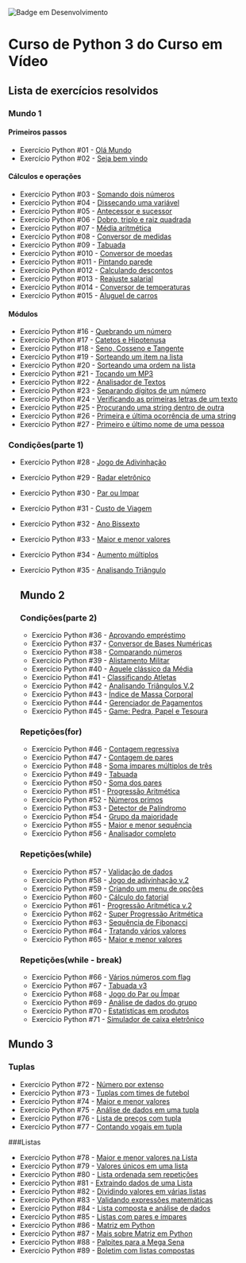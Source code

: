 ![Badge em Desenvolvimento](http://img.shields.io/static/v1?label=STATUS&message=EM%20DESENVOLVIMENTO&color=GREEN&style=for-the-badge)

# Curso de Python 3 do Curso em Vídeo

## Lista de exercícios resolvidos

### Mundo 1

#### Primeiros passos

- Exercício Python #01 - [Olá Mundo](https://github.com/Wellingt0ndev/Exercicios_Curso_Python_Guanabara/blob/main/mundo_01/primeiros_passos_1_a_2/ex001.py)
- Exercício Python #02 - [Seja bem vindo](https://github.com/Wellingt0ndev/Exercicios_Curso_Python_Guanabara/blob/main/mundo_01/primeiros_passos_1_a_2/ex002.py)

#### Cálculos e operações

- Exercício Python #03 - [Somando dois números](https://github.com/Wellingt0ndev/Exercicios_Curso_Python_Guanabara/blob/main/mundo_01/tratando_dados_3_a_15/003.py)
- Exercício Python #04 - [Dissecando uma variável](https://github.com/Wellingt0ndev/Exercicios_Curso_Python_Guanabara/blob/main/mundo_01/tratando_dados_3_a_15/004.py)
- Exercício Python #05 - [Antecessor e sucessor](https://github.com/Wellingt0ndev/Exercicios_Curso_Python_Guanabara/blob/main/mundo_01/tratando_dados_3_a_15/005.py)
- Exercício Python #06 - [Dobro, triplo e raiz quadrada](https://github.com/Wellingt0ndev/Exercicios_Curso_Python_Guanabara/blob/main/mundo_01/tratando_dados_3_a_15/006.py)
- Exercício Python #07 - [Média aritmética](https://github.com/Wellingt0ndev/Exercicios_Curso_Python_Guanabara/blob/main/mundo_01/tratando_dados_3_a_15/007.py)
- Exercício Python #08 - [Conversor de medidas](https://github.com/Wellingt0ndev/Exercicios_Curso_Python_Guanabara/blob/main/mundo_01/tratando_dados_3_a_15/008.py)
- Exercício Python #09 - [Tabuada](https://github.com/Wellingt0ndev/Exercicios_Curso_Python_Guanabara/blob/main/mundo_01/tratando_dados_3_a_15/009.py)
- Exercício Python #010 - [Conversor de moedas](https://github.com/Wellingt0ndev/Exercicios_Curso_Python_Guanabara/blob/main/mundo_01/tratando_dados_3_a_15/010.py)
- Exercício Python #011 - [Pintando parede](https://github.com/Wellingt0ndev/Exercicios_Curso_Python_Guanabara/blob/main/mundo_01/tratando_dados_3_a_15/011.py)
- Exercício Python #012 - [Calculando descontos](https://github.com/Wellingt0ndev/Exercicios_Curso_Python_Guanabara/blob/main/mundo_01/tratando_dados_3_a_15/012.py)
- Exercício Python #013 - [Reajuste salarial](https://github.com/Wellingt0ndev/Exercicios_Curso_Python_Guanabara/blob/main/mundo_01/tratando_dados_3_a_15/013.py)
- Exercício Python #014 - [Conversor de temperaturas](https://github.com/Wellingt0ndev/Exercicios_Curso_Python_Guanabara/blob/main/mundo_01/tratando_dados_3_a_15/014.py)
- Exercício Python #015 - [Aluguel de carros](https://github.com/Wellingt0ndev/Exercicios_Curso_Python_Guanabara/blob/main/mundo_01/tratando_dados_3_a_15/015.py)

#### Módulos

- Exercício Python #16 - [Quebrando um número](https://github.com/Wellingt0ndev/Exercicios_Curso_Python_Guanabara/blob/main/mundo_01/usando_modulos_16_a_27/016.py)
- Exercício Python #17 - [Catetos e Hipotenusa](https://github.com/Wellingt0ndev/Exercicios_Curso_Python_Guanabara/blob/main/mundo_01/usando_modulos_16_a_27/017.py)
- Exercício Python #18 - [Seno, Cosseno e Tangente](https://github.com/Wellingt0ndev/Exercicios_Curso_Python_Guanabara/blob/main/mundo_01/usando_modulos_16_a_27/018.py)
- Exercício Python #19 - [Sorteando um item na lista](https://github.com/Wellingt0ndev/Exercicios_Curso_Python_Guanabara/blob/main/mundo_01/usando_modulos_16_a_27/019.py)
- Exercício Python #20 - [Sorteando uma ordem na lista](https://github.com/Wellingt0ndev/Exercicios_Curso_Python_Guanabara/blob/main/mundo_01/usando_modulos_16_a_27/020.py)
- Exercício Python #21 - [Tocando um MP3](https://github.com/Wellingt0ndev/Exercicios_Curso_Python_Guanabara/blob/main/mundo_01/usando_modulos_16_a_27/021.py)
- Exercício Python #22 - [Analisador de Textos](https://github.com/Wellingt0ndev/Exercicios_Curso_Python_Guanabara/blob/main/mundo_01/usando_modulos_16_a_27/022.py)
- Exercício Python #23 - [Separando dígitos de um número](https://github.com/Wellingt0ndev/Exercicios_Curso_Python_Guanabara/blob/main/mundo_01/usando_modulos_16_a_27/023.py)
- Exercício Python #24 - [Verificando as primeiras letras de um texto](https://github.com/Wellingt0ndev/Exercicios_Curso_Python_Guanabara/blob/main/mundo_01/usando_modulos_16_a_27/024.py)
- Exercício Python #25 - [Procurando uma string dentro de outra](https://github.com/Wellingt0ndev/Exercicios_Curso_Python_Guanabara/blob/main/mundo_01/usando_modulos_16_a_27/025.py)
- Exercício Python #26 - [Primeira e última ocorrência de uma string](https://github.com/Wellingt0ndev/Exercicios_Curso_Python_Guanabara/blob/main/mundo_01/usando_modulos_16_a_27/026.py)
- Exercício Python #27 - [Primeiro e último nome de uma pessoa](https://github.com/Wellingt0ndev/Exercicios_Curso_Python_Guanabara/blob/main/mundo_01/usando_modulos_16_a_27/027.py)

### Condições(parte 1)

- Exercício Python #28 - [Jogo de Adivinhação](https://github.com/Wellingt0ndev/Exercicios_Curso_Python_Guanabara/blob/main/mundo_01/condicoes_28_a_35/028.py)
- Exercício Python #29 - [Radar eletrônico](https://github.com/Wellingt0ndev/Exercicios_Curso_Python_Guanabara/blob/main/mundo_01/condicoes_28_a_35/029.py)
- Exercício Python #30 - [Par ou Impar](https://github.com/Wellingt0ndev/Exercicios_Curso_Python_Guanabara/blob/main/mundo_01/condicoes_28_a_35/030.py)
- Exercício Python #31 - [Custo de Viagem](https://github.com/Wellingt0ndev/Exercicios_Curso_Python_Guanabara/blob/main/mundo_01/condicoes_28_a_35/031.py)
- Exercício Python #32 - [Ano Bissexto](https://github.com/Wellingt0ndev/Exercicios_Curso_Python_Guanabara/blob/main/mundo_01/condicoes_28_a_35/032.py)
- Exercício Python #33 - [Maior e menor valores](https://github.com/Wellingt0ndev/Exercicios_Curso_Python_Guanabara/blob/main/mundo_01/condicoes_28_a_35/033.py)
- Exercício Python #34 - [Aumento múltiplos](https://github.com/Wellingt0ndev/Exercicios_Curso_Python_Guanabara/blob/main/mundo_01/condicoes_28_a_35/034.py)
- Exercício Python #35 - [Analisando Triângulo](https://github.com/Wellingt0ndev/Exercicios_Curso_Python_Guanabara/blob/main/mundo_01/condicoes_28_a_35/035.py)

  ## Mundo 2

  ### Condições(parte 2)

  - Exercício Python #36 - [Aprovando empréstimo](https://github.com/Wellingt0ndev/Exercicios_Curso_Python_Guanabara/blob/main/mundo_02/condicoes_36_a_45/036.py)
  - Exercício Python #37 - [Conversor de Bases Numéricas](https://github.com/Wellingt0ndev/Exercicios_Curso_Python_Guanabara/blob/main/mundo_02/condicoes_36_a_45/037.py)
  - Exercício Python #38 - [Comparando números](https://github.com/Wellingt0ndev/Exercicios_Curso_Python_Guanabara/blob/main/mundo_02/condicoes_36_a_45/038.py)
  - Exercício Python #39 - [Alistamento Militar](https://github.com/Wellingt0ndev/Exercicios_Curso_Python_Guanabara/blob/main/mundo_02/condicoes_36_a_45/039.py)
  - Exercício Python #40 - [Aquele clássico da Média](https://github.com/Wellingt0ndev/Exercicios_Curso_Python_Guanabara/blob/main/mundo_02/condicoes_36_a_45/040.py)
  - Exercício Python #41 - [Classificando Atletas](https://github.com/Wellingt0ndev/Exercicios_Curso_Python_Guanabara/blob/main/mundo_02/condicoes_36_a_45/041.py)
  - Exercício Python #42 - [Analisando Triângulos V.2](https://github.com/Wellingt0ndev/Exercicios_Curso_Python_Guanabara/blob/main/mundo_02/condicoes_36_a_45/042.py)
  - Exercício Python #43 - [Índice de Massa Corporal](https://github.com/Wellingt0ndev/Exercicios_Curso_Python_Guanabara/blob/main/mundo_02/condicoes_36_a_45/043.py)
  - Exercício Python #44 - [Gerenciador de Pagamentos](https://github.com/Wellingt0ndev/Exercicios_Curso_Python_Guanabara/blob/main/mundo_02/condicoes_36_a_45/044.py)
  - Exercício Python #45 - [Game: Pedra, Papel e Tesoura](https://github.com/Wellingt0ndev/Exercicios_Curso_Python_Guanabara/blob/main/mundo_02/condicoes_36_a_45/045.py)

  ### Repetições(for)

  - Exercício Python #46 - [Contagem regressiva](https://github.com/Wellingt0ndev/Exercicios_Curso_Python_Guanabara/blob/main/mundo_02/Repeticoes_46_a_56/046.py)
  - Exercício Python #47 - [Contagem de pares](https://github.com/Wellingt0ndev/Exercicios_Curso_Python_Guanabara/blob/main/mundo_02/Repeticoes_46_a_56/047.py)
  - Exercício Python #48 - [Soma ímpares múltiplos de três](https://github.com/Wellingt0ndev/Exercicios_Curso_Python_Guanabara/blob/main/mundo_02/Repeticoes_46_a_56/048.py)
  - Exercício Python #49 - [Tabuada](https://github.com/Wellingt0ndev/Exercicios_Curso_Python_Guanabara/blob/main/mundo_02/Repeticoes_46_a_56/049.py)
  - Exercício Python #50 - [Soma dos pares](https://github.com/Wellingt0ndev/Exercicios_Curso_Python_Guanabara/blob/main/mundo_02/Repeticoes_46_a_56/050.py)
  - Exercício Python #51 - [Progressão Aritmética](https://github.com/Wellingt0ndev/Exercicios_Curso_Python_Guanabara/blob/main/mundo_02/Repeticoes_46_a_56/051.py)
  - Exercício Python #52 - [Números primos](https://github.com/Wellingt0ndev/Exercicios_Curso_Python_Guanabara/blob/main/mundo_02/Repeticoes_46_a_56/052.py)
  - Exercício Python #53 - [Detector de Palíndromo](https://github.com/Wellingt0ndev/Exercicios_Curso_Python_Guanabara/blob/main/mundo_02/Repeticoes_46_a_56/053.py)
  - Exercício Python #54 - [Grupo da maioridade](https://github.com/Wellingt0ndev/Exercicios_Curso_Python_Guanabara/blob/main/mundo_02/Repeticoes_46_a_56/054.py)
  - Exercício Python #55 - [Maior e menor sequência](https://github.com/Wellingt0ndev/Exercicios_Curso_Python_Guanabara/blob/main/mundo_02/Repeticoes_46_a_56/055.py)
  - Exercício Python #56 - [Analisador completo](https://github.com/Wellingt0ndev/Exercicios_Curso_Python_Guanabara/blob/main/mundo_02/Repeticoes_46_a_56/056.py)
 
  ### Repetições(while)

  - Exercício Python #57 - [Validação de dados](https://github.com/Wellingt0ndev/Exercicios_Curso_Python_Guanabara/blob/main/mundo_02/repeticoes_57_a_71/057.py)
  - Exercício Python #58 - [Jogo de adivinhação v.2](https://github.com/Wellingt0ndev/Exercicios_Curso_Python_Guanabara/blob/main/mundo_02/repeticoes_57_a_71/058.py)
  - Exercício Python #59 - [Criando um menu de opções](https://github.com/Wellingt0ndev/Exercicios_Curso_Python_Guanabara/blob/main/mundo_02/repeticoes_57_a_71/059.py)
  - Exercício Python #60 - [Cálculo do fatorial](https://github.com/Wellingt0ndev/Exercicios_Curso_Python_Guanabara/blob/main/mundo_02/repeticoes_57_a_71/060.py)
  - Exercício Python #61 - [Progressão Aritmética v.2](https://github.com/Wellingt0ndev/Exercicios_Curso_Python_Guanabara/blob/main/mundo_02/repeticoes_57_a_71/061.py)
  - Exercício Python #62 - [Super Progressão Aritmética](https://github.com/Wellingt0ndev/Exercicios_Curso_Python_Guanabara/blob/main/mundo_02/repeticoes_57_a_71/062.py)
  - Exercício Python #63 - [Sequência de Fibonacci](https://github.com/Wellingt0ndev/Exercicios_Curso_Python_Guanabara/blob/main/mundo_02/repeticoes_57_a_71/063.py)
  - Exercício Python #64 - [Tratando vários valores](https://github.com/Wellingt0ndev/Exercicios_Curso_Python_Guanabara/blob/main/mundo_02/repeticoes_57_a_71/064.py)
  - Exercício Python #65 - [Maior e menor valores](https://github.com/Wellingt0ndev/Exercicios_Curso_Python_Guanabara/blob/main/mundo_02/repeticoes_57_a_71/065.py)
 
  ### Repetições(while - break)

  - Exercício Python #66 - [Vários números com flag](https://github.com/Wellingt0ndev/Exercicios_Curso_Python_Guanabara/blob/main/mundo_02/repeticoes_57_a_71/066.py)
  - Exercício Python #67 - [Tabuada v3](https://github.com/Wellingt0ndev/Exercicios_Curso_Python_Guanabara/blob/main/mundo_02/repeticoes_57_a_71/067.py)
  - Exercício Python #68 - [Jogo do Par ou Ímpar](https://github.com/Wellingt0ndev/Exercicios_Curso_Python_Guanabara/blob/main/mundo_02/repeticoes_57_a_71/068.py)
  - Exercício Python #69 - [Análise de dados do grupo](https://github.com/Wellingt0ndev/Exercicios_Curso_Python_Guanabara/blob/main/mundo_02/repeticoes_57_a_71/069.py)
  - Exercício Python #70 - [Estatísticas em produtos](https://github.com/Wellingt0ndev/Exercicios_Curso_Python_Guanabara/blob/main/mundo_02/repeticoes_57_a_71/070.py)
  - Exercício Python #71 - [Simulador de caixa eletrônico](https://github.com/Wellingt0ndev/Exercicios_Curso_Python_Guanabara/blob/main/mundo_02/repeticoes_57_a_71/071.py)
  
## Mundo 3

### Tuplas

- Exercício Python #72 - [Número por extenso](https://github.com/Wellingt0ndev/Exercicios_Curso_Python_Guanabara/blob/main/mundo_03/tuplas_72_a_77/072.py)
- Exercício Python #73 - [Tuplas com times de futebol](https://github.com/Wellingt0ndev/Exercicios_Curso_Python_Guanabara/blob/main/mundo_03/tuplas_72_a_77/073.py)
- Exercício Python #74 - [Maior e menor valores](https://github.com/Wellingt0ndev/Exercicios_Curso_Python_Guanabara/blob/main/mundo_03/tuplas_72_a_77/074.py)
- Exercício Python #75 - [Análise de dados em uma tupla](https://github.com/Wellingt0ndev/Exercicios_Curso_Python_Guanabara/blob/main/mundo_03/tuplas_72_a_77/075.py)
- Exercício Python #76 - [Lista de preços com tupla](https://github.com/Wellingt0ndev/Exercicios_Curso_Python_Guanabara/blob/main/mundo_03/tuplas_72_a_77/076.py)
- Exercício Python #77 - [Contando vogais em tupla](https://github.com/Wellingt0ndev/Exercicios_Curso_Python_Guanabara/blob/main/mundo_03/tuplas_72_a_77/077.py)

###Listas

- Exercício Python #78 - [Maior e menor valores na Lista]()
- Exercício Python #79 - [Valores únicos em uma lista]()
- Exercício Python #80 - [Lista ordenada sem repetições]()
- Exercício Python #81 - [Extraindo dados de uma Lista]()
- Exercício Python #82 - [Dividindo valores em várias listas]()
- Exercício Python #83 - [Validando expressões matemáticas]()
- Exercício Python #84 - [Lista composta e análise de dados]()
- Exercício Python #85 - [Listas com pares e ímpares]()
- Exercício Python #86 - [Matriz em Python]()
- Exercício Python #87 - [Mais sobre Matriz em Python]()
- Exercício Python #88 - [Palpites para a Mega Sena]()
- Exercício Python #89 - [Boletim com listas compostas]()
